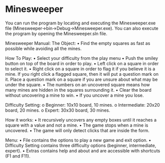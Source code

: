 Minesweeper
===========

You can run the program by locating and executing the Minesweeper.exe file (Minesweeper->bin->Debug->Minesweeper.exe). 
You can also execute the program by opening the Minesweeper.sln file.

Minesweeper Manual:
The Object:
•	Find the empty squares as fast as possible while avoiding all the mines.

How To Play:
•	Select your difficulty from the play menu 
•	Push the smiley button on top of the board in order to play.
•	Left click on a square in order to select it.
•	Right click on a square in order to flag it if you believe it is a mine. If you right click a flagged square, then it will put a question mark on it. Place a question mark on a square if you are unsure about what may be under the square.
•	The numbers on an uncovered square means how many mines are hidden in the squares surrounding it. 
•	Clear the board without uncovering a mine to win.
•	If you uncover a mine you lose.

Difficulty Setting:
o	Beginner: 10x10 board, 10 mines.
o	Intermediate: 20x20 board, 20 mines.
o	Expert: 30x30 board, 30 mines.

How it works:
•	It recursively uncovers any empty boxes until it reaches a square with a value and not a mine.
•	The game stops when a mine is uncovered.
•	The game will only detect clicks that are inside the form.

Menu:
•	File contains the options to play a new game and exit option.
•	Difficulty Setting contains three difficulty options (beginner, intermediate, expert).
•	Extras contains help and about  and are accessible with shortcuts (F1 and F11).
